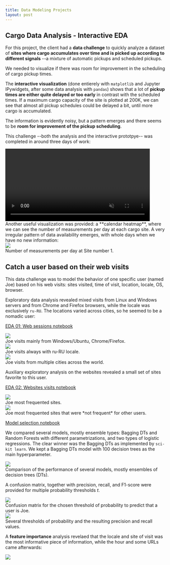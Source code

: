 ```yaml
---
title: Data Modeling Projects
layout: post
---
```


## Cargo Data Analysis - Interactive EDA

For this project, the client had a **data challenge** to quickly analyze a dataset of
**sites where cargo accumulates over time and is picked up according to different signals**
--a mixture of automatic pickups and scheduled pickups.

We needed to visualize if there was room for improvement in the scheduling of
cargo pickup times.

The **interactive visualization** (done entierely with `matplotlib` and Jupyter
IPywidgets, after some data analysis with `pandas`) shows that a lot of
**pickup times are either quite delayed or too early**
in contrast with the scheduled times. If a
maximum cargo capacity of the site is plotted at 200K, we can see that almost all pickup
schedules could be delayed a bit, until more cargo is accumulated.


The information is evidently noisy, but a pattern emerges and there seems to be
**room for improvement of the pickup scheduling**.

This challenge --both the analysis and the interactive prototpye--
was completed in around three days of work:

<video width="90%" muted autoplay controls>
    <source src="/images/cargo/cargo-interactive-demo.webm" type="video/webm">
</video>

<br/>
Another useful visualization was provided: a **calendar heatmap**,
where we can see the number of measurements per day at each cargo site.
A very irregular pattern of data availability emerges, with whole days when we
have no new information:

<div class="showcase-img half-width">
  <a href="/images/cargo/cargo-github-heatmap.png">
    <img class="with-border" src="/images/cargo/cargo-github-heatmap.png">
  </a>

  <div class="caption">
     Number of measurements per day at Site number 1.
  </div>
</div>

## Catch a user based on their web visits

This data challenge was to model the behavior of one specific user (named Joe) based on
his web visits: sites visited, time of visit, location, locale, OS, browser.

Exploratory data analysis revealed mixed visits from Linux and Windows servers
and from Chrome and Firefox browsers, while the locale was exclusively `ru-RU`.
The locations varied across cities, so he seemed to be a nomadic user:

[EDA 01: Web sessions notebook](https://github.com/jmberros/jmberros.github.io/blob/main/images/catch-user/EDA-01__Sessions.ipynb)

<div class="showcase-img half-width">
  <a href="/images/catch-user/OS-browser.png">
    <img class="with-border" src="/images/catch-user/OS-browser.png">
  </a>

  <div class="caption">
      Joe visits mainly from Windows/Ubuntu, Chrome/Firefox.
  </div>
</div>

<div class="showcase-img">
  <a href="/images/catch-user/locale.png">
    <img class="with-border" src="/images/catch-user/locale.png">
  </a>

  <div class="caption">
      Joe visits always with ru-RU locale.
  </div>
</div>

<div class="showcase-img">
  <a href="/images/catch-user/cities.png">
    <img class="with-border" src="/images/catch-user/cities.png">
  </a>

  <div class="caption">
      Joe visits from multiple cities across the world.
  </div>
</div>

Auxiliary exploratory analysis on the websites revealed a small
set of sites favorite to this user.

[EDA 02: Websites visits notebook](https://github.com/jmberros/jmberros.github.io/blob/main/images/catch-user/EDA-02__Sites.ipynb)

<div class="showcase-img">
  <a href="/images/catch-user/frequent-sites.png">
    <img class="with-border" src="/images/catch-user/frequent-sites.png">
  </a>

  <div class="caption">
     Joe most frequented sites.
  </div>
</div>

<div class="showcase-img">
  <a href="/images/catch-user/frequent-sites-2.png">
    <img class="with-border" src="/images/catch-user/frequent-sites-2.png">
  </a>

  <div class="caption">
     Joe most frequented sites that were *not frequent* for other users.
  </div>
</div>

[Model selection notebook](https://github.com/jmberros/jmberros.github.io/blob/main/images/catch-user/Model_Selection.ipynb)

We compared several models, mostly ensemble types: Bagging DTs and Random Forests with
different parametrizations, and two types of logistic regressions. The clear winner was
the Bagging DTs as implemented by `sci-kit learn`. We kept a Bagging DTs model with 100
decision trees as the main hyperparameter.

<div class="showcase-img">
  <a href="/images/catch-user/models.png">
    <img class="with-border" src="/images/catch-user/models.png">
  </a>

  <div class="caption">
     Comparison of the performance of several models, mostly ensembles of decision trees (DTs).
  </div>
</div>

A confusion matrix, together with precision, recall, and F1-score were provided for
multiple probability thresholds <em>t</em>.

<div class="showcase-img">
  <a href="/images/catch-user/confusion-matrices.png">
    <img class="with-border" src="/images/catch-user/confusion-matrices.png">
  </a>

  <div class="caption">
     Confusion matrix for the chosen threshold of probability to predict that a user is Joe.
  </div>
</div>

<div class="showcase-img">
  <a href="/images/catch-user/precision-vs-recall.png">
    <img class="with-border" src="/images/catch-user/precision-vs-recall.png">
  </a>

  <div class="caption">
    Several thresholds of probability and the resulting precision and recall values.
  </div>
</div>

A **feature importance** analysis revelaed that the locale and site of visit was the
most informative piece of information, while the hour and some URLs came afterwards:

<div class="showcase-img">
  <a href="/images/catch-user/feature-importance.png">
    <img class="with-border" src="/images/catch-user/feature-importance.png">
  </a>
</div>
